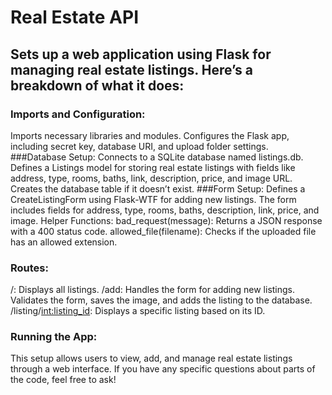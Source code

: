 # Real Estate API

## Sets up a web application using Flask for managing real estate listings. Here’s a breakdown of what it does:

### Imports and Configuration:
Imports necessary libraries and modules.
Configures the Flask app, including secret key, database URI, and upload folder settings.
###Database Setup:
Connects to a SQLite database named listings.db.
Defines a Listings model for storing real estate listings with fields like address, type, rooms, baths, link, description, price, and image URL.
Creates the database table if it doesn’t exist.
###Form Setup:
Defines a CreateListingForm using Flask-WTF for adding new listings. The form includes fields for address, type, rooms, baths, description, link, price, and image.
Helper Functions:
bad_request(message): Returns a JSON response with a 400 status code.
allowed_file(filename): Checks if the uploaded file has an allowed extension.
### Routes:
/: Displays all listings.
/add: Handles the form for adding new listings. Validates the form, saves the image, and adds the listing to the database.
/listing/<int:listing_id>: Displays a specific listing based on its ID.
### Running the App:

This setup allows users to view, add, and manage real estate listings through a web interface. If you have any specific questions about parts of the code, feel free to ask!
